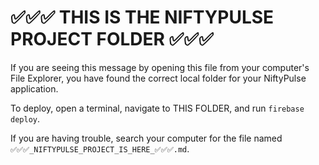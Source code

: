 # ✅✅✅ THIS IS THE NIFTYPULSE PROJECT FOLDER ✅✅✅

If you are seeing this message by opening this file from your computer's File Explorer, you have found the correct local folder for your NiftyPulse application.

To deploy, open a terminal, navigate to THIS FOLDER, and run `firebase deploy`.

If you are having trouble, search your computer for the file named `✅✅✅_NIFTYPULSE_PROJECT_IS_HERE_✅✅✅.md`.
